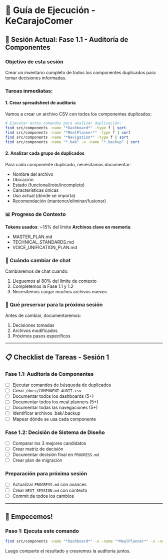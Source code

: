 # 🚀 Guía de Ejecución - KeCarajoComer

## 🎯 Sesión Actual: Fase 1.1 - Auditoría de Componentes

### Objetivo de esta sesión
Crear un inventario completo de todos los componentes duplicados para tomar decisiones informadas.

### Tareas inmediatas:

#### 1. Crear spreadsheet de auditoría
Vamos a crear un archivo CSV con todos los componentes duplicados:

```bash
# Ejecutar estos comandos para analizar duplicación:
find src/components -name "*Dashboard*" -type f | sort
find src/components -name "*MealPlanner*" -type f | sort
find src/components -name "*Navigation*" -type f | sort
find src/components -name "*.bak" -o -name "*.backup" | sort
```

#### 2. Analizar cada grupo de duplicados
Para cada componente duplicado, necesitamos documentar:
- Nombre del archivo
- Ubicación
- Estado (funcional/roto/incompleto)
- Características únicas
- Uso actual (dónde se importa)
- Recomendación (mantener/eliminar/fusionar)

### 📊 Progreso de Contexto
**Tokens usados**: ~15% del límite
**Archivos clave en memoria**: 
- MASTER_PLAN.md
- TECHNICAL_STANDARDS.md
- VOICE_UNIFICATION_PLAN.md

### 🔄 Cuándo cambiar de chat
Cambiaremos de chat cuando:
1. Lleguemos al 80% del límite de contexto
2. Completemos la Fase 1.1 y 1.2
3. Necesitemos cargar muchos archivos nuevos

### 💾 Qué preservar para la próxima sesión
Antes de cambiar, documentaremos:
1. Decisiones tomadas
2. Archivos modificados
3. Próximos pasos específicos

---

## 📋 Checklist de Tareas - Sesión 1

### Fase 1.1: Auditoría de Componentes
- [ ] Ejecutar comandos de búsqueda de duplicados
- [ ] Crear `/docs/COMPONENT_AUDIT.csv`
- [ ] Documentar todos los dashboards (5+)
- [ ] Documentar todos los meal planners (5+)
- [ ] Documentar todas las navegaciones (5+)
- [ ] Identificar archivos .bak/.backup
- [ ] Mapear dónde se usa cada componente

### Fase 1.2: Decisión de Sistema de Diseño
- [ ] Comparar los 3 mejores candidatos
- [ ] Crear matriz de decisión
- [ ] Documentar decisión final en `PROGRESS.md`
- [ ] Crear plan de migración

### Preparación para próxima sesión
- [ ] Actualizar `PROGRESS.md` con avances
- [ ] Crear `NEXT_SESSION.md` con contexto
- [ ] Commit de todos los cambios

---

## 🎯 Empecemos!

### Paso 1: Ejecuta este comando
```bash
find src/components -name "*Dashboard*" -o -name "*MealPlanner*" -o -name "*Navigation*" -o -name "*.bak" -o -name "*.backup" | sort > component_list.txt
```

Luego comparte el resultado y crearemos la auditoría juntos.